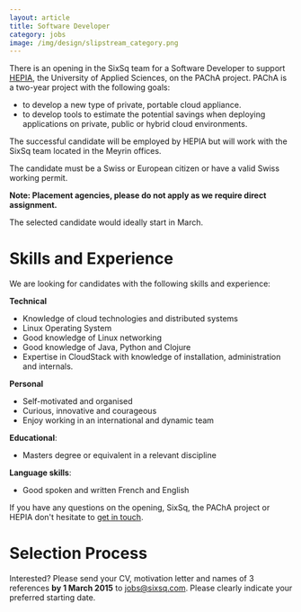```yaml
---
layout: article
title: Software Developer
category: jobs
image: /img/design/slipstream_category.png
---
```


There is an opening in the SixSq team for a Software Developer to support [HEPIA](http://hepia.hesge.ch/), the University of Applied Sciences, on the PAChA project. PAChA is a two-year project with the following goals:

- to develop a new type of private, portable cloud appliance.
-  to develop tools to estimate the potential savings when deploying applications on private, public or hybrid cloud environments.

The successful candidate will be employed by  HEPIA but will work with the SixSq team located in the Meyrin offices. 

The candidate must be a Swiss or European citizen or have a valid Swiss working permit. 

**Note: Placement agencies, please do not apply as we require direct assignment.**

The selected candidate would ideally start in March.

Skills and Experience
=====================

We are looking for candidates with the following skills and experience:  


**Technical**

- Knowledge of cloud technologies and distributed systems
- Linux Operating System
- Good knowledge of Linux networking
- Good knowledge of Java, Python and Clojure
- Expertise in CloudStack with knowledge of installation, administration and internals.


**Personal**

- Self-motivated and organised
- Curious, innovative and courageous
- Enjoy working in an international and dynamic team 


**Educational**: 

- Masters degree or equivalent in a relevant discipline

**Language skills**: 

- Good spoken and written French and English


If you have any questions on the opening, SixSq, the PAChA project or HEPIA don't hesitate to [get in touch](mailto:jobs@sixsq.com?subject=job%20application).

Selection Process
===================

Interested? Please send your CV, motivation letter and names of 3 references **by 1 March 2015** to   [jobs@sixsq.com](mailto:jobs@sixsq.com?subject=job%20application). Please clearly indicate your preferred starting date.
